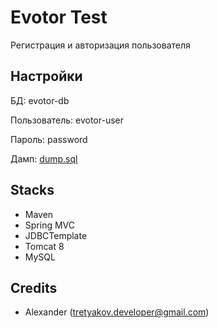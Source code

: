 # Evotor Test
Регистрация и авторизация пользователя

## Настройки
БД: evotor-db

Пользователь: evotor-user

Пароль: password

Дамп: [dump.sql](https://github.com/redandspring/evotor-test/blob/master/dump.sql)

## Stacks
- Maven
- Spring MVC
- JDBCTemplate
- Tomcat 8
- MySQL

## Credits

- Alexander (tretyakov.developer@gmail.com)


